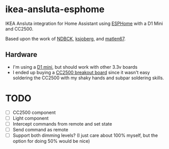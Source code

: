 # ikea-ansluta-esphome
IKEA Ansluta integration for Home Assistant using [ESPHome](https://esphome.io) with a D1 Mini and CC2500.

Based upon the work of [NDBCK](https://github.com/NDBCK/Ansluta-Remote-Controller), [ksjoberg](https://github.com/ksjoberg/ikea-ansluta-bridge), and [matlen67](https://github.com/matlen67/ansluta-control).

## Hardware
- I'm using a [D1 mini](https://docs.wemos.cc/en/latest/d1/d1_mini.html), but should work with other 3.3v boards
- I ended up buying a [CC2500 breakout board](https://www.ebay.co.uk/itm/CC2500-2-4GHz-Module-on-Breakout-Board-with-0-1-Header-Pins-UK-Stock-/262966744730) since it wasn't easy soldering the CC2500 with my shaky hands and subpar soldering skills.

# TODO
- [ ] CC2500 component
- [ ] Light component
- [ ] Intercept commands from remote and set state
- [ ] Send command as remote
- [ ] Support both dimming levels? (I just care about 100% myself, but the option for doing 50% would be nice)
